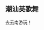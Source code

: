 <script setup>
import BackMap from '@/components/BackMap.vue';
import ImgPreview from '@/components/ImgPreview.vue';

const imgList = [
    'https://nimg.ws.126.net/?url=http%3A%2F%2Fdingyue.ws.126.net%2F2022%2F0826%2Fe8bce663j00rh7fub0180d200u000hxg00f60092.jpg&thumbnail=660x2147483647&quality=80&type=jpg',
]

</script>

<BackMap />

## 潮汕英歌舞

去云南游玩！

<ImgPreview :imgList="imgList"></ImgPreview>
